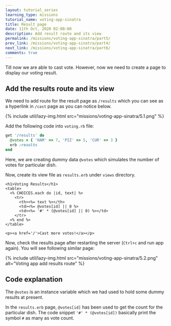 ```yaml
---
layout: tutorial_series
learning_type: missions
tutorial_name: voting-app-sinatra
title: Result page
date: 11th Oct, 2020 02:00:00
description: Add result route and its view
permalink: /missions/voting-app-sinatra/part5/
prev_link: /missions/voting-app-sinatra/part4/
next_link: /missions/voting-app-sinatra/part6/
comments: true
---
```


Till now we are able to cast vote. However, now we need to create a page to display our voting result.

## Add the results route and its view

We need to add route for the result page as `/results` which you can see as a hyperlink in `/cast` page as you can notice below.

{% include util/lazy-img.html src="missions/voting-app-sinatra/5.1.png" %}

Add the following code into `voting.rb` file:

```ruby
get '/results' do
  @votes = { 'HAM' => 7, 'PIZ' => 5, 'CUR' => 3 }
  erb :results
end
```

Here, we are creating dummy data `@votes` which simulates the number of votes for particular dish.

Now, create its view file as `results.erb` under `views` directory.

```erb
<h1>Voting Results</h1>
<table>
  <% CHOICES.each do |id, text| %>
    <tr>
      <th><%= text %></th>
      <td><%= @votes[id] || 0 %>
      <td><%= '#' * (@votes[id] || 0) %></td>
    </tr>
  <% end %>
</table>

<p><a href='/'>Cast more votes!</a></p>
```

Now, check the results page after restarting the server (`Ctrl+c` and run app again). You will see following similar page:

{% include util/lazy-img.html src="missions/voting-app-sinatra/5.2.png" alt="Voting app add results route" %}

## Code explanation

The `@votes` is an instance variable which we had used to hold some dummy results at present.

In the `results.erb` page, `@votes[id]` has been used to get the count for the particular dish. The code snippet `'#' * (@votes[id])` basically print the symbol `#` as many as vote count.
